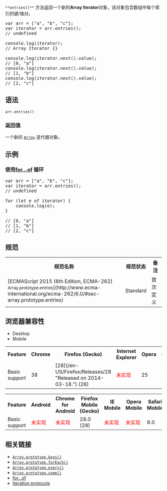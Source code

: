 `**entries()**` 方法返回一个新的**Array Iterator**对象，该对象包含数组中每个索引的键/值对。

<pre class="brush:js">var arr = ["a", "b", "c"];
var iterator = arr.entries();
// undefined

console.log(iterator);
// Array Iterator {}

console.log(iterator.next().value); 
// [0, "a"]
console.log(iterator.next().value); 
// [1, "b"]
console.log(iterator.next().value); 
// [2, "c"]
</pre>

## 语法

    arr.entries()

### 返回值

一个新的 [`Array`](/zh-CN/docs/Web/JavaScript/Reference/Array "此页面仍未被本地化, 期待您的翻译!") 迭代器对象。

## 示例

### 使用[for…of](https://developer.mozilla.org/en-US/docs/Web/JavaScript/Reference/Statements/for...of) 循环

<pre class="brush:js">var arr = ["a", "b", "c"];
var iterator = arr.entries();
// undefined

for (let e of iterator) {
    console.log(e);
}

// [0, "a"] 
// [1, "b"] 
// [2, "c"]
</pre>

## 规范

<table class="standard-table">

<tbody>

<tr>

<th scope="col">规范名称</th>

<th scope="col">规范状态</th>

<th scope="col">备注</th>

</tr>

<tr>

<td>[ECMAScript 2015 (6th Edition, ECMA-262)  
<small lang="zh-CN">Array.prototype.entries</small>](http://www.ecma-international.org/ecma-262/6.0/#sec-array.prototype.entries)</td>

<td><span class="spec-Standard">Standard</span></td>

<td>首次定义</td>

</tr>

</tbody>

</table>

## 浏览器兼容性

<div>

<div class="htab"><a name="AutoCompatibilityTable" id="AutoCompatibilityTable"></a>

*   <a>Desktop</a>
*   <a>Mobile</a>

</div>

</div>

<div id="compat-desktop">

<table class="compat-table">

<tbody>

<tr>

<th>Feature</th>

<th>Chrome</th>

<th>Firefox (Gecko)</th>

<th>Internet Explorer</th>

<th>Opera</th>

<th>Safari</th>

</tr>

<tr>

<td>Basic support</td>

<td>38</td>

<td>[28](/en-US/Firefox/Releases/28 "Released on 2014-03-18.") (28)</td>

<td><span style="color: #f00;">未实现</span></td>

<td>25</td>

<td>7.1</td>

</tr>

</tbody>

</table>

</div>

<div id="compat-mobile">

<table class="compat-table">

<tbody>

<tr>

<th>Feature</th>

<th>Android</th>

<th>Chrome for Android</th>

<th>Firefox Mobile (Gecko)</th>

<th>IE Mobile</th>

<th>Opera Mobile</th>

<th>Safari Mobile</th>

</tr>

<tr>

<td>Basic support</td>

<td><span style="color: #f00;">未实现</span></td>

<td><span style="color: #f00;">未实现</span></td>

<td>28.0 (28)</td>

<td><span style="color: #f00;">未实现</span></td>

<td><span style="color: #f00;">未实现</span></td>

<td>8.0</td>

</tr>

</tbody>

</table>

</div>

## 相关链接

*   [`Array.prototype.keys()`](/zh-CN/docs/Web/JavaScript/Reference/Global_Objects/Array/keys "keys() 方法返回一个新的Array迭代器，它包含数组中每个索引的键。")
*   [`Array.prototype.forEach()`](/zh-CN/docs/Web/JavaScript/Reference/Global_Objects/Array/forEach "forEach() 方法对数组的每个元素执行一次提供的函数(回调函数)。")
*   [`Array.prototype.every()`](/zh-CN/docs/Web/JavaScript/Reference/Global_Objects/Array/every "every() 方法测试数组的所有元素是否都通过了指定函数的测试。")
*   [`Array.prototype.some()`](/zh-CN/docs/Web/JavaScript/Reference/Global_Objects/Array/some "some() 方法测试数组中的某些元素是否通过了指定函数的测试。")
*   [for...of](https://developer.mozilla.org/en-US/docs/Web/JavaScript/Reference/Statements/for...of)
*   [Iteration protocols](https://developer.mozilla.org/en-US/docs/Web/JavaScript/Reference/Iteration_protocols)